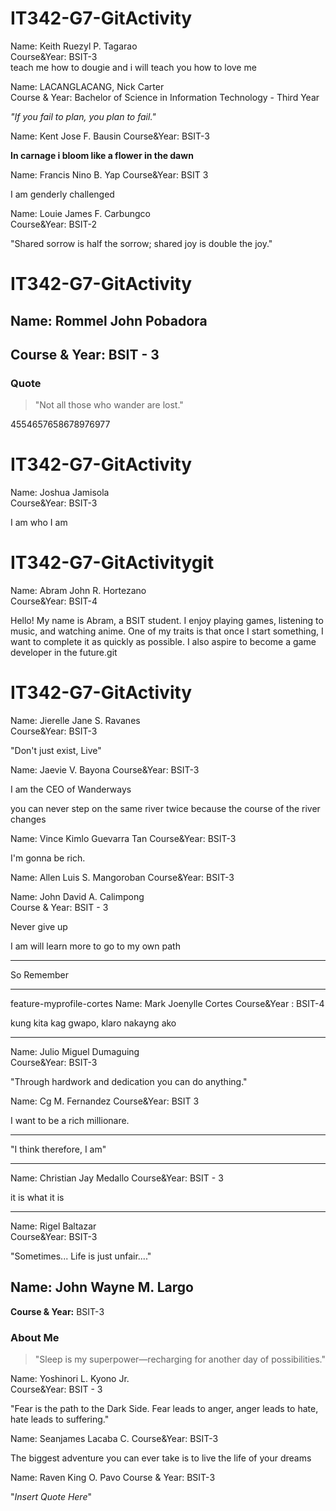 # IT342-G7-GitActivity


Name: Keith Ruezyl P. Tagarao  
Course&Year: BSIT-3  
teach me how to dougie and i will teach you how to love me

Name: LACANGLACANG, Nick Carter  
Course & Year: Bachelor of Science in Information Technology - Third Year  
  
<i>"If you fail to plan, you plan to fail."</i>


Name: Kent Jose F. Bausin
Course&Year: BSIT-3

**In carnage i bloom like a flower in the dawn**

Name: Francis Nino B. Yap
Course&Year: BSIT 3

I am genderly challenged

Name: Louie James F. Carbungco  
Course&Year: BSIT-2

"Shared sorrow is half the sorrow; shared joy is double the joy."


# IT342-G7-GitActivity


## Name: Rommel John Pobadora  
## Course & Year: BSIT - 3


### Quote
> "Not all those who wander are lost."



4554657658678976977


# IT342-G7-GitActivity

Name: Joshua Jamisola  
Course&Year: BSIT-3

I am who I am


# IT342-G7-GitActivitygit 

Name: Abram John R. Hortezano  
Course&Year: BSIT-4

Hello! My name is Abram, a BSIT student. I enjoy playing games, listening to music, and watching anime. 
One of my traits is that once I start something, I want to complete it as quickly as possible. 
I also aspire to become a game developer in the future.git 

# IT342-G7-GitActivity

Name: Jierelle Jane S. Ravanes  
Course&Year: BSIT-3

"Don't just exist, Live"

Name: Jaevie V. Bayona
Course&Year: BSIT-3

I am the CEO of Wanderways

you can never step on the same river twice because the course of the river changes

Name: Vince Kimlo Guevarra Tan
Course&Year: BSIT-3

I'm gonna be rich. 



Name: Allen Luis S. Mangoroban
Course&Year: BSIT-3


Name: John David A. Calimpong  
Course & Year: BSIT - 3

Never give up


I am will learn more to go to my own path
***
So Remember
***

 feature-myprofile-cortes
Name: Mark Joenylle Cortes
Course&Year : BSIT-4


kung kita kag gwapo, klaro nakayng ako 
***

Name: Julio Miguel Dumaguing  
Course&Year: BSIT-3  
  
"Through hardwork and dedication you can do anything."


Name: Cg M. Fernandez
Course&Year: BSIT 3  

I want to be a rich millionare. 
***
"I think therefore, I am"
***

Name: Christian Jay Medallo
Course&Year: BSIT - 3

it is what it is
***

Name: Rigel Baltazar  
Course&Year: BSIT-3  
  
  
"Sometimes... Life is just unfair...."


## Name: John Wayne M. Largo
**Course & Year:** BSIT-3

### About Me
> "Sleep is my superpower—recharging for another day of possibilities."


Name: Yoshinori L. Kyono Jr.  
Course&Year: BSIT - 3

"Fear is the path to the Dark Side. Fear leads to anger, anger leads to hate, hate leads to suffering."


Name: Seanjames Lacaba C.
Course&Year: BSIT-3


The biggest adventure you can ever take is to live the life of your dreams

Name: Raven King O. Pavo
Course & Year: BSIT-3

"*Insert Quote Here*"



